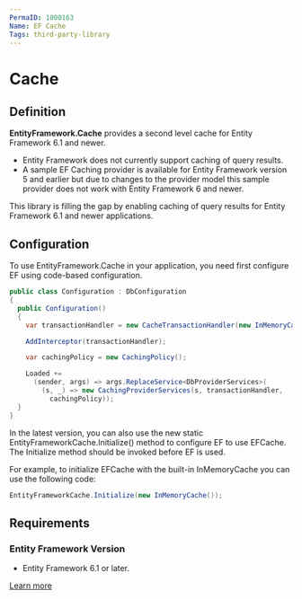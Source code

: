 ```yaml
---
PermaID: 1000163
Name: EF Cache
Tags: third-party-library
---
```


# Cache

## Definition

**EntityFramework.Cache** provides a second level cache for Entity Framework 6.1 and newer. 

 - Entity Framework does not currently support caching of query results. 
 - A sample EF Caching provider is available for Entity Framework version 5 and earlier but due to changes to the provider model this sample provider does not work with Entity Framework 6 and newer. 

This library is filling the gap by enabling caching of query results for Entity Framework 6.1 and newer applications.

## Configuration

To use EntityFramework.Cache in your application, you need first configure EF using code-based configuration. 


```csharp
public class Configuration : DbConfiguration
{
  public Configuration()
  {
    var transactionHandler = new CacheTransactionHandler(new InMemoryCache());

    AddInterceptor(transactionHandler);

    var cachingPolicy = new CachingPolicy();

    Loaded +=
      (sender, args) => args.ReplaceService<DbProviderServices>(
        (s, _) => new CachingProviderServices(s, transactionHandler, 
          cachingPolicy));
  }
}
```

In the latest version, you can also use the new static EntityFrameworkCache.Initialize() method to configure EF to use EFCache. The Initialize method should be invoked before EF is used. 

For example, to initialize EFCache with the built-in InMemoryCache you can use the following code:


```csharp
EntityFrameworkCache.Initialize(new InMemoryCache());
```

## Requirements

### Entity Framework Version

 - Entity Framework 6.1 or later.

[Learn more](https://github.com/moozzyk/EFCache)